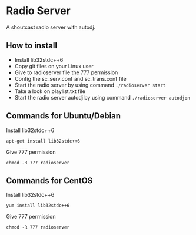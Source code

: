 # Radio Server
A shoutcast radio server with autodj.

## How to install
- Install lib32stdc++6
- Copy git files on your Linux user
- Give to radioserver file the 777 permission
- Config the sc_serv.conf and sc_trans.conf file
- Start the radio server by using command `./radioserver start`
- Take a look on playlist.txt file
- Start the radio server autodj by using command `./radioserver autodjon`

## Commands for Ubuntu/Debian
Install lib32stdc++6

`apt-get install lib32stdc++6`

Give 777 permission

`chmod -R 777 radioserver`

## Commands for CentOS
Install lib32stdc++6

`yum install lib32stdc++6`

Give 777 permission

`chmod -R 777 radioserver`

